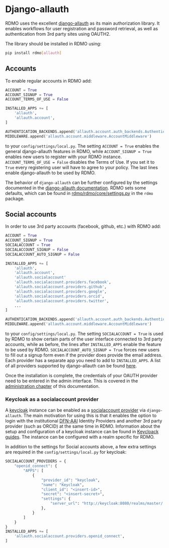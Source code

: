 # Django-allauth

RDMO uses the excellent [django-allauth](http://www.intenct.nl/projects/django-allauth) as its main authorization library. It enables workflows for user registration and password retrieval, as well as authentication from 3rd party sites using OAUTH2.

The library should be installed in RDMO using:

```bash
pip install rdmo[allauth]
```

## Accounts

To enable regular accounts in RDMO add:

```python
ACCOUNT = True
ACCOUNT_SIGNUP = True
ACCOUNT_TERMS_OF_USE = False

INSTALLED_APPS += [
    'allauth',
    'allauth.account',
]

AUTHENTICATION_BACKENDS.append('allauth.account.auth_backends.AuthenticationBackend')
MIDDLEWARE.append('allauth.account.middleware.AccountMiddleware')
```

to your `config/settings/local.py`. The setting `ACCOUNT = True` enables the general django-allauth features in RDMO, while `ACCOUNT_SIGNUP = True` enables new users to register with your RDMO instance. `ACCOUNT_TERMS_OF_USE = False` disables the Terms of Use. If you set it to `True` every registering user will have to agree to your policy. The last lines enable django-allauth to be used by RDMO.

The behavior of `django-allauth` can be further configured by the settings documented in the [django-allauth documentation](https://django-allauth.readthedocs.io/en/latest/#contents). RDMO sets some defaults, which can be found in [rdmo/rdmo/core/settings.py](https://github.com/rdmorganiser/rdmo/blob/master/rdmo/core/settings.py) in the `rdmo` package.

## Social accounts

In order to use 3rd party accounts (facebook, github, etc.) with RDMO add:

```python
ACCOUNT = True
ACCOUNT_SIGNUP = True
SOCIALACCOUNT = True
SOCIALACCOUNT_SIGNUP = False
SOCIALACCOUNT_AUTO_SIGNUP = False

INSTALLED_APPS += [
    'allauth',
    'allauth.account',
    'allauth.socialaccount'
    'allauth.socialaccount.providers.facebook',
    'allauth.socialaccount.providers.github',
    'allauth.socialaccount.providers.google',
    'allauth.socialaccount.providers.orcid',
    'allauth.socialaccount.providers.twitter',
    ...
]

AUTHENTICATION_BACKENDS.append('allauth.account.auth_backends.AuthenticationBackend')
MIDDLEWARE.append('allauth.account.middleware.AccountMiddleware')
```

to your `config/settings/local.py`. The setting `SOCIALACCOUNT = True` is used by RDMO to show certain parts of the user interface connected to 3rd party accounts, while as before, the lines after `INSTALLED_APPS` enable the feature to be used by RDMO. `SOCIALACCOUNT_AUTO_SIGNUP = True` forces new users to fill out a signup form even if the provider does provide the email address. Each provider has a separate app you need to add to `INSTALLED_APPS`. A list of all providers supported by django-allauth can be found [here](https://docs.allauth.org/en/latest/socialaccount/providers/index.html).

Once the installation is complete, the credentials of your OAUTH provider need to be entered in the admin interface. This is covered in the [administration chapter](../../administration/allauth) of this documentation.


### Keycloak as a socialaccount provider

A [keycloak](https://www.keycloak.org/) instance can be enabled as a [socialaccount provider](https://docs.allauth.org/en/latest/socialaccount/providers/keycloak.html) via `django-allauth`. The main motivation for using this is that it enables the option to login with the institutional [DFN-AAI](https://doku.tid.dfn.de/de:dfnaai:start) Identity Providers and another 3rd party provider (such as ORCID) at the same time in RDMO. Information about the setup and configuration of a keycloak instance can be found in [Keycloack guides](https://www.keycloak.org/guides#getting-started). The instance can be configured with a realm specific for RDMO.

In addition to the settings for Social accounts above, a few extra settings are required in the `config/settings/local.py` for keycloak:

```py
SOCIALACCOUNT_PROVIDERS = {
    "openid_connect": {
        "APPS": [
            {
                "provider_id": "keycloak",
                "name": "Keycloak",
                "client_id": "<insert-id>",
                "secret": "<insert-secret>",
                "settings": {
                    "server_url": "http://keycloak:8080/realms/master/.well-known/openid-configuration",
                },
            }
        ]
    }
}
INSTALLED_APPS += [
    'allauth.socialaccount.providers.openid_connect',
]
```
